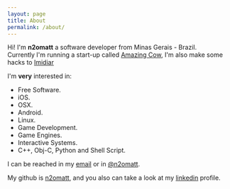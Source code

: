 ```yaml
---
layout: page
title: About
permalink: /about/
---
```


Hi! I'm __n2omatt__ a software developer from Minas Gerais - Brazil.   
Currently I'm running a start-up called [Amazing Cow](http://www.github.com/amazingcow), 
I'm also make some hacks to [Imidiar](http://www.imidiar.com.br)

I'm __very__ interested in:

* Free Software.
* iOS.
* OSX.
* Android.
* Linux.
* Game Development.
* Game Engines.
* Interactive Systems.
* C++, Obj-C, Python and Shell Script.

I can be reached in my [email](mailto:n2o.matt@gmail.com) or in
[@n2omatt](http://www.twitter.com/n2omatt).

My github is [n2omatt](http://www.gihub.com/n2omatt), 
and you also can take a look at my
[linkedin](https://br.linkedin.com/in/n2omatt) profile.
